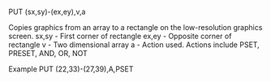PUT (sx,sy)-(ex,ey),v,a

Copies graphics from an array to a rectangle on the low-resolution graphics screen.
  sx,sy - First corner of rectangle
  ex,ey - Opposite corner of rectangle
  v     - Two dimensional array
  a     - Action used.  Actions include PSET, PRESET, AND, OR, NOT

Example
PUT (22,33)-(27,39),A,PSET

